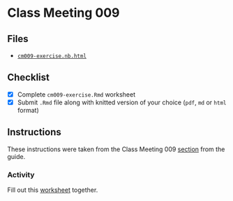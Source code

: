 # Class Meeting 009
## Files
* [`cm009-exercise.nb.html`](https://dy-lin.github.io/STAT545-participation/cm009/cm009-exercise.nb.html)

## Checklist
- [x] Complete `cm009-exercise.Rmd` worksheet
- [x] Submit `.Rmd` file along with knitted version of your choice (`pdf`, `md` or `html` format)

## Instructions
These instructions were taken from the Class Meeting 009 [section](https://stat545guidebook.netlify.com/tidy-data-and-pivoting.html) from the guide.

### Activity
Fill out this [worksheet](https://raw.githubusercontent.com/STAT545-UBC/Classroom/master/tutorials/cm009-exercise.Rmd) together.
